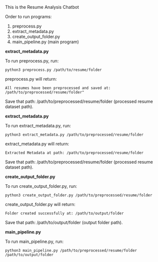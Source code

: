 This is the Resume Analysis Chatbot

Order to run programs:
1. preprocess.py
2. extract_metadata.py
3. create_output_folder.py
4. main_pipeline.py (main program) 

**extract_metadata.py**

To run preprocess.py, run: 

	python3 preprocess.py /path/to/resume/folder
 
preprocess.py will return:

	All resumes have been preprocessed and saved at: /path/to/preprocessed/resume/folder"
Save that path: /path/to/preprocessed/resume/folder (processed resume dataset path). 



**extract_metadata.py**

To run extract_metadata.py, run: 

	python3 extract_metadata.py /path/to/preprocessed/resume/folder
extract_metadata.py will return:

	Extracted Metadata at path: /path/to/preprocessed/resume/folder
Save that path: /path/to/preprocessed/resume/folder (processed resume dataset path). 



**create_output_folder.py**

To run create_output_folder.py, run: 

	python3 create_output_folder.py /path/to/preprocessed/resume/folder
create_output_folder.py will return:

	Folder created successfully at: /path/to/output/folder
Save that path: /path/to/output/folder (output folder path).



**main_pipeline.py**

To run main_pipeline.py, run: 

	python3 main_pipeline.py /path/to/preprocessed/resume/folder /path/to/output/folder
